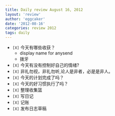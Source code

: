 ```yaml
---
title: Daily review August 16, 2012 
layout: 'review'
author: 'eggcaker'
date: '2012-08-16'
categories: review 2012
tags: daily
---
```



  * `[X]` 今天有哪些收获？ 
    * display name for anysend 
    * 拨牙 
  * `[X]` 今天有没有控制好自己的情绪? 
  * `[X]` 非礼勿视，非礼勿听,论人是非者，必是是非人。 
  * `[X]` 今天的计划完成了吗？ 
  * `[X]` 今天的好习惯执行了吗？ 
  * `[X]` 整理收集篮 
  * `[X]` 写日记 
  * `[X]` 记账 
  * `[X]` 发布日志草稿 

